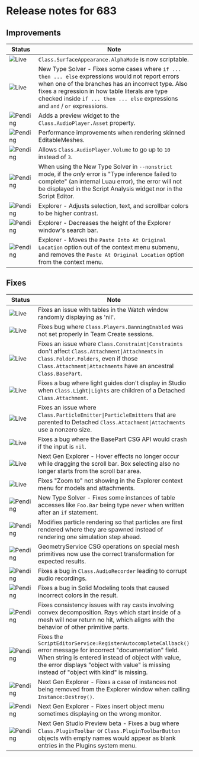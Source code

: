 # Release notes for 683

## Improvements

| Status | Note |
|--------|------|
| ![Live](https://img.shields.io/badge/Live-009E57?style=flat)  | `Class.SurfaceAppearance.AlphaMode` is now scriptable. |
| ![Live](https://img.shields.io/badge/Live-009E57?style=flat)  | New Type Solver - Fixes some cases where `if ... then ... else` expressions would not report errors when one of the branches has an incorrect type. Also fixes a regression in how table literals are type checked inside `if ... then ... else` expressions and `and` / `or` expressions.   |
| ![Pending](https://img.shields.io/badge/Pending-DEA517?style=flat)  | Adds a preview widget to the `Class.AudioPlayer.Asset` property. |
| ![Pending](https://img.shields.io/badge/Pending-DEA517?style=flat)  | Performance improvements when rendering skinned EditableMeshes. |
| ![Pending](https://img.shields.io/badge/Pending-DEA517?style=flat)  | Allows `Class.AudioPlayer.Volume` to go up to `10` instead of `3`. |
| ![Pending](https://img.shields.io/badge/Pending-DEA517?style=flat)  | When using the New Type Solver in `--nonstrict` mode, if the _only_ error is "Type inference failed to complete" (an internal Luau error), the error will not be displayed in the Script Analysis widget nor in the Script Editor. |
| ![Pending](https://img.shields.io/badge/Pending-DEA517?style=flat)  | Explorer - Adjusts selection, text, and scrollbar colors to be higher contrast. |
| ![Pending](https://img.shields.io/badge/Pending-DEA517?style=flat)  | Explorer - Decreases the height of the Explorer window's search bar. |
| ![Pending](https://img.shields.io/badge/Pending-DEA517?style=flat)  | Explorer - Moves the `Paste Into At Original Location` option out of the context menu submenu, and removes the `Paste At Original Location` option from the context menu. |
## Fixes

| Status | Note |
|--------|------|
| ![Live](https://img.shields.io/badge/Live-009E57?style=flat)  | Fixes an issue with tables in the Watch window randomly displaying as 'nil'. |
| ![Live](https://img.shields.io/badge/Live-009E57?style=flat)  | Fixes bug where `Class.Players.BanningEnabled` was not set properly in Team Create sessions. |
| ![Live](https://img.shields.io/badge/Live-009E57?style=flat)  | Fixes an issue where `Class.Constraint\|Constraints` don't affect `Class.Attachment\|Attachments` in `Class.Folder.Folders`, even if those `Class.Attachment\|Attachments` have an ancestral `Class.BasePart`. |
| ![Live](https://img.shields.io/badge/Live-009E57?style=flat)  | Fixes a bug where light guides don't display in Studio when `Class.Light\|Lights` are children of a Detached `Class.Attachment`. |
| ![Live](https://img.shields.io/badge/Live-009E57?style=flat)  | Fixes an issue where `Class.ParticleEmitter\|ParticleEmitters` that are parented to Detached `Class.Attachment\|Attachments` use a nonzero size. |
| ![Live](https://img.shields.io/badge/Live-009E57?style=flat)  | Fixes a bug where the BasePart CSG API would crash if the input is `nil`. |
| ![Live](https://img.shields.io/badge/Live-009E57?style=flat)  | Next Gen Explorer - Hover effects no longer occur while dragging the scroll bar. Box selecting also no longer starts from the scroll bar area. |
| ![Live](https://img.shields.io/badge/Live-009E57?style=flat)  | Fixes "Zoom to" not showing in the Explorer context menu for models and attachments. |
| ![Pending](https://img.shields.io/badge/Pending-DEA517?style=flat)  | New Type Solver - Fixes some instances of table accesses like `Foo.Bar` being type `never` when written after an `if` statement. |
| ![Pending](https://img.shields.io/badge/Pending-DEA517?style=flat)  | Modifies particle rendering so that particles are first rendered where they are spawned instead of rendering one simulation step ahead. |
| ![Pending](https://img.shields.io/badge/Pending-DEA517?style=flat)  | GeometryService CSG operations on special mesh primitives now use the correct transformation for expected results. |
| ![Pending](https://img.shields.io/badge/Pending-DEA517?style=flat)  | Fixes a bug in `Class.AudioRecorder` leading to corrupt audio recordings. |
| ![Pending](https://img.shields.io/badge/Pending-DEA517?style=flat)  | Fixes a bug in Solid Modeling tools that caused incorrect colors in the result. |
| ![Pending](https://img.shields.io/badge/Pending-DEA517?style=flat)  | Fixes consistency issues with ray casts involving convex decomposition. Rays which start inside of a mesh will now return no hit, which aligns with the behavior of other primitive parts. |
| ![Pending](https://img.shields.io/badge/Pending-DEA517?style=flat)  | Fixes the `ScriptEditorService:RegisterAutocompleteCallback()` error message for incorrect "documentation" field. When string is entered instead of object with value, the error displays "object with value" is missing instead of "object with kind" is missing. |
| ![Pending](https://img.shields.io/badge/Pending-DEA517?style=flat)  | Next Gen Explorer - Fixes a case of instances not being removed from the Explorer window when calling `Instance:Destroy()`. |
| ![Pending](https://img.shields.io/badge/Pending-DEA517?style=flat)  | Next Gen Explorer - Fixes insert object menu sometimes displaying on the wrong monitor. |
| ![Pending](https://img.shields.io/badge/Pending-DEA517?style=flat)  | Next Gen Studio Preview beta - Fixes a bug where `Class.PluginToolbar` or `Class.PluginToolbarButton` objects with empty names would appear as blank entries in the Plugins system menu. |
